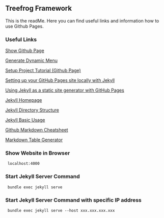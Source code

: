 ## Treefrog Framework

This is the readMe. Here you can find useful links and information how to use Github Pages.

### Useful Links

[Show Github Page](https://thomasgueldner.github.io/thomas.gueldner/docs/)

[Generate Dynamic Menu](https://github.com/eduardoboucas/jekyll-dynamic-menu/blob/master/generateDynamicMenu.html)

[Setup Project Tutorial (Github Page)](https://www.thinkful.com/learn/a-guide-to-using-github-pages/)

[Setting up your GitHub Pages site locally with Jekyll](https://help.github.com/articles/setting-up-your-github-pages-site-locally-with-jekyll/)

[Using Jekyll as a static site generator with GitHub Pages](https://help.github.com/articles/using-jekyll-as-a-static-site-generator-with-github-pages/)

[Jekyll Homepage](http://jekyllrb.com/)

[Jekyll Directory Structure](http://jekyllrb.com/docs/structure/)

[Jekyll Basic Usage](http://jekyllrb.com/docs/usage/)

[Github Markdown Cheatsheet](https://github.com/adam-p/markdown-here/wiki/Markdown-Cheatsheet)

[Markdown Table Generator](http://www.tablesgenerator.com/markdown_tables#)

### Show Website in Browser

```
 localhost:4000
```

### Start Jekyll Server Command

```
 bundle exec jekyll serve
```

### Start Jekyll Server Command with specific IP address

```
 bundle exec jekyll serve --host xxx.xxx.xxx.xxx
```

